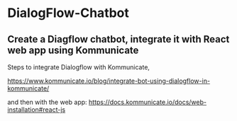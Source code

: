 # DialogFlow-Chatbot
## Create a Diagflow chatbot, integrate it with React web app using Kommunicate

Steps to integrate Dialogflow with Kommunicate, 

https://www.kommunicate.io/blog/integrate-bot-using-dialogflow-in-kommunicate/

and then with the web app:
https://docs.kommunicate.io/docs/web-installation#react-js

